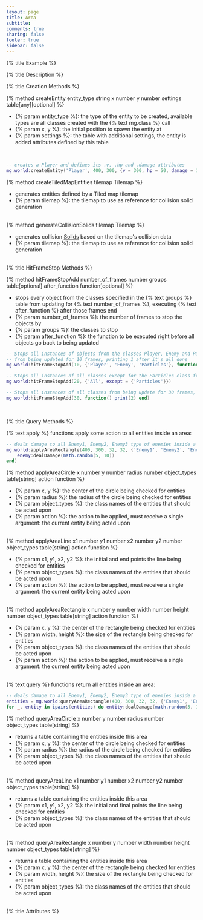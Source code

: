 ```yaml
---
layout: page
title: Area 
subtitle:
comments: true
sharing: false
footer: true
sidebar: false 
---
```


{% title Example %}

{% title Description %}

{% title Creation Methods %}

{% method createEntity entity_type string x number y number settings table[any][optional] %}

*   {% param entity_type %}: the type of the entity to be created, available types are all classes created with the {% text mg.class %} call 
*   {% param x, y %}: the initial position to spawn the entity at
*   {% param settings %}: the table with additional settings, the entity is added attributes defined by this table
<br>

~~~ lua
-- creates a Player and defines its .v, .hp and .damage attributes
mg.world:createEntity('Player', 400, 300, {v = 300, hp = 50, damage = 10})
~~~

{% method createTiledMapEntities tilemap Tilemap %}

*   generates entities defined by a Tiled map tilemap
*   {% param tilemap %}: the tilemap to use as reference for collision solid generation 
<br><br>

{% method generateCollisionSolids tilemap Tilemap %}

*   generates collision [Solids](/documentation/solid) based on the tilemap's collision data
*   {% param tilemap %}: the tilemap to use as reference for collision solid generation 
<br><br>

{% title HitFrameStop Methods %}

{% method hitFrameStopAdd number_of_frames number groups table[optional] after_function function[optional] %}

*   stops every object from the classes specified in the {% text groups %} table from updating for {% text number_of_frames %}, executing {% text after_function %} after those frames end
*   {% param number_of_frames %}: the number of frames to stop the objects by
*   {% param groups %}: the classes to stop
*   {% param after_function %}: the function to be executed right before all objects go back to being updated

~~~ lua
-- Stops all instances of objects from the classes Player, Enemy and Particles
-- from being updated for 10 frames, printing 1 after it's all done
mg.world:hitFrameStopAdd(10, {'Player', 'Enemy', 'Particles'}, function() print(1) end)

-- Stops all instances of all classes except for the Particles class from being updated for 20 frames
mg.world:hitFrameStopAdd(20, {'All', except = {'Particles'}})

-- Stops all instances of all classes from being update for 30 frames, printing 2 after it's all done
mg.world:hitFrameStopAdd(30, function() print(2) end)
~~~
<br>

{% title Query Methods %}

{% text apply %} functions apply some action to all entities inside an area: 

~~~ lua
-- deals damage to all Enemy1, Enemy2, Enemy3 type of enemies inside a 32x32 rectangle around world coordinate 400, 300
mg.world:applyAreaRectangle(400, 300, 32, 32, {'Enemy1', 'Enemy2', 'Enemy3'}, function(enemy)
    enemy:dealDamage(math.random(5, 10))
end)
~~~

{% method applyAreaCircle x number y number radius number object_types table[string] action function %}

*   {% param x, y %}: the center of the circle being checked for entities
*   {% param radius %}: the radius of the circle being checked for entities
*   {% param object_types %}: the class names of the entities that should be acted upon
*   {% param action %}: the action to be applied, must receive a single argument: the current entity being acted upon
<br><br>

{% method applyAreaLine x1 number y1 number x2 number y2 number object_types table[string] action function %} 

*   {% param x1, y1, x2, y2 %}: the initial and end points the line being checked for entities
*   {% param object_types %}: the class names of the entities that should be acted upon
*   {% param action %}: the action to be applied, must receive a single argument: the current entity being acted upon
<br><br>

{% method applyAreaRectangle x number y number width number height number object_types table[string] action function %}

*   {% param x, y %}: the center of the rectangle being checked for entities
*   {% param width, height %}: the size of the rectangle being checked for entities
*   {% param object_types %}: the class names of the entities that should be acted upon
*   {% param action %}: the action to be applied, must receive a single argument: the current entity being acted upon
<br><br>

{% text query %} functions return all entities inside an area: 

~~~ lua
-- deals damage to all Enemy1, Enemy2, Enemy3 type of enemies inside a 32x32 rectangle around world coordinate 400, 300
entities = mg.world:queryAreaRectangle(400, 300, 32, 32, {'Enemy1', 'Enemy2', 'Enemy3'})
for _, entity in ipairs(entities) do entity:dealDamage(math.random(5, 10)) end
~~~

{% method queryAreaCircle x number y number radius number object_types table[string] %}

*   returns a table containing the entities inside this area
*   {% param x, y %}: the center of the circle being checked for entities
*   {% param radius %}: the radius of the circle being checked for entities
*   {% param object_types %}: the class names of the entities that should be acted upon
<br><br>

{% method queryAreaLine x1 number y1 number x2 number y2 number object_types table[string] %}

*   returns a table containing the entities inside this area
*   {% param x1, y1, x2, y2 %}: the initial and final points the line being checked for entities
*   {% param object_types %}: the class names of the entities that should be acted upon
<br><br>

{% method queryAreaRectangle x number y number width number height number object_types table[string] %}

*   returns a table containing the entities inside this area
*   {% param x, y %}: the center of the rectangle being checked for entities
*   {% param width, height %}: the size of the rectangle being checked for entities
*   {% param object_types %}: the class names of the entities that should be acted upon
<br><br>

{% title Attributes %}
